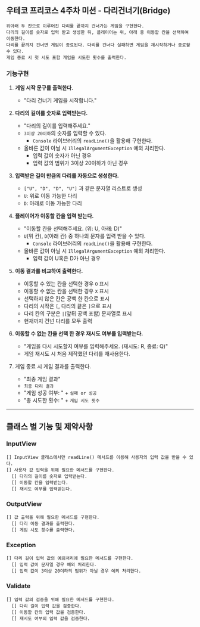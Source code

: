 ## 우테코 프리코스 4주차 미션 - 다리건너기(Bridge)
    위아래 두 칸으로 이루어진 다리를 끝까지 건너가는 게임을 구현한다.
    다리의 길이를 숫자로 입력 받고 생성한 뒤, 플레이어는 위, 아래 중 이동할 칸을 선택하여 이동한다.
    다리를 끝까지 건너면 게임이 종료된다. 다리를 건너다 실패하면 게임을 재시작하거나 종료할 수 있다.
    게임 종료 시 첫 시도 포함 게임을 시도한 횟수를 출력한다.


### 기능구현

1. **게임 시작 문구를 출력한다.**
   - "다리 건너기 게임을 시작합니다."
   

2. **다리의 길이를 숫자로 입력받는다.**
   - "다리의 길이를 입력해주세요."
   - `3이상 20이하`의 숫자를 입력할 수 있다.
     - `Console` 라이브러리의 `readLine()`을 활용해 구현한다.
   - 올바른 값이 아닐 시 `IllegalArgumentException` 예외 처리한다.
     - 입력 값이 숫자가 아닌 경우
     - 입력 값의 범위가 3이상 20이하가 아닌 경우


3. **입력받은 길이 만큼의 다리를 자동으로 생성한다.**
   - `["U", "D", "D", "U"]` 과 같은 문자열 리스트로 생성
   - `U`: 위로 이동 가능한 다리
   - `D`: 아래로 이동 가능한 다리


4. **플레이어가 이동할 칸을 입력 받는다.**
   - "이동할 칸을 선택해주세요. (위: U, 아래: D)"
   - `U`(위 칸), `D`(아래 칸) 중 하나의 문자를 입력 받을 수 있다.
     - `Console` 라이브러리의 `readLine()`을 활용해 구현한다.
   - 올바른 값이 아닐 시 `IllegalArgumentException` 예외 처리한다.
     - 입력 값이 U혹은 D가 아닌 경우


5. **이동 결과를 비교하여 출력한다.**
   - 이동할 수 있는 칸을 선택한 경우 `O` 표시
   - 이동할 수 없는 칸을 선택한 경우 `X` 표시
   - 선택하지 않은 칸은 공백 한 칸으로 표시
   - 다리의 시작은 `[`, 다리의 끝은 `]`으로 표시
   - 다리 칸의 구분은 `|`(앞뒤 공백 포함) 문자열로 표시
   - 현재까지 건넌 다리를 모두 출력


6. **이동할 수 없는 칸을 선택 한 경우 재시도 여부를 입력받는다.**
   - "게임을 다시 시도할지 여부를 입력해주세요. (재시도: R, 종료: Q)"
   - 게임 재시도 시 처음 제작했던 다리를 재사용한다.


7. 게임 종료 시 게임 결과를 출력한다.
   - "최종 게임 결과"
   - `최종 다리 결과`
   - "게임 성공 여부: " + `실패 or 성공`
   - "총 시도한  횟수: " + `게임 시도 횟수`


---
## 클래스 별 기능 및 제약사항
### InputView
    [] InputView 클래스에서만 readLine() 메서드를 이용해 사용자의 입력 값을 받을 수 있다.
    [] 사용자 값 입력을 위해 필요한 메서드를 구현한다.
      [] 다리의 길이를 숫자로 입력받는다.
      [] 이동할 칸을 입력받는다.
      [] 재시도 여부를 입력받는다.

### OutputView
    [] 값 출력을 위해 필요한 메서드를 구현한다.
      [] 다리 이동 결과를 출력한다.
      [] 게임 시도 횟수를 출력한다.

### Exception
    [] 다리 길이 입력 값의 예외처리에 필요한 메서드를 구현한다.
      [] 입력 값이 문자일 경우 예외 처리한다.
      [] 입력 값이 3이상 20이하의 범위가 아닐 경우 예외 처리한다.

### Validate
    [] 입력 값의 검증을 위해 필요한 메서드를 구현한다.
      [] 다리 길이 입력 값을 검증한다.
      [] 이동할 칸의 입력 값을 검증한다.
      [] 재시도 여부의 입력 값을 검증한다.
